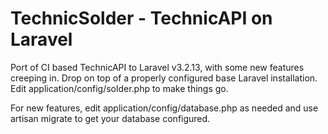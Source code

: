 TechnicSolder - TechnicAPI on Laravel
===================================

Port of CI based TechnicAPI to Laravel v3.2.13, with some new features creeping in.
Drop on top of a properly configured base Laravel installation.
Edit application/config/solder.php to make things go.

For new features, edit application/config/database.php as needed and use artisan migrate to get your database configured.
